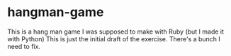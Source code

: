 # hangman-game
This is a hang man game I was supposed to make with Ruby (but I made it with Python)
This is just the initial draft of the exercise. There's a bunch I need to fix.
